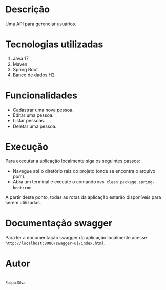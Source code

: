 # Descrição

Uma API para gerenciar usuários.

# Tecnologias utilizadas

1. Java 17
2. Maven
3. Spring Boot
4. Banco de dados H2

# Funcionalidades

* Cadastrar uma nova pessoa.
* Editar uma pessoa.
* Listar pessoas.
* Deletar uma pessoa.

# Execução

Para executar a aplicação localmente siga os seguintes passos:

* Navegue até o diretório raiz do projeto (onde se encontra o arquivo pom).
* Abra um terminal e execute o comando `mvn clean package spring-boot:run`.

A partir deste ponto, todas as rotas da aplicação estarão disponíveis para serem utilizadas.

# Documentação swagger

Para ler a documentação swagger da aplicação localmente acesse `http://localhost:8080/swagger-ui/index.html`.


# Autor

[<br><sub>Felipe Silva</sub>](https://github.com/fsilva90)
